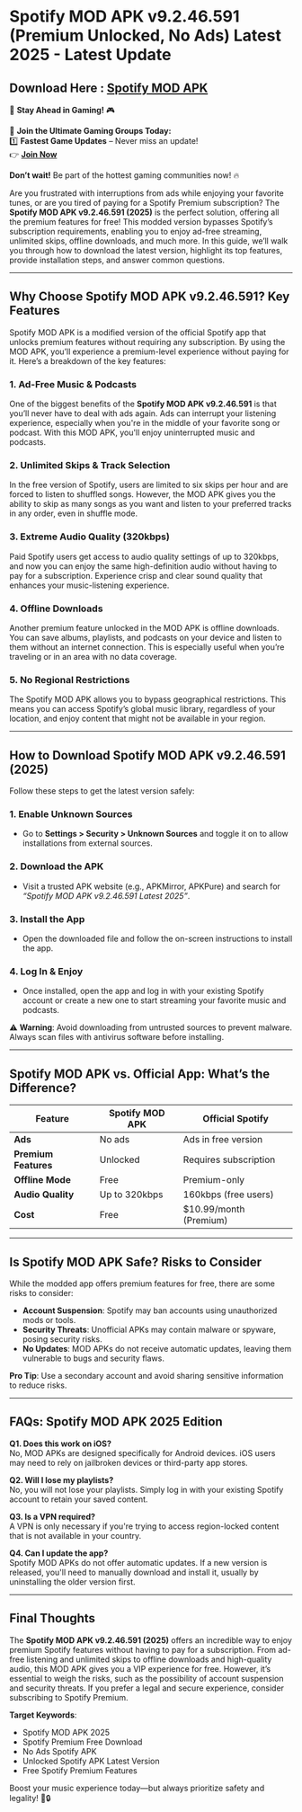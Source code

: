 # Spotify MOD APK v9.2.46.591 (Premium Unlocked, No Ads) Latest 2025 - Latest Update

## Download Here : [Spotify MOD APK](https://apkbros.com/spotify-mod-apk/) 
🚀 **Stay Ahead in Gaming!** 🎮

📢 **Join the Ultimate Gaming Groups Today:**  
1️⃣ **Fastest Game Updates** – Never miss an update!  
👉 [**Join Now**](https://t.me/apkbros_official)

**Don’t wait!** Be part of the hottest gaming communities now! 🔥

Are you frustrated with interruptions from ads while enjoying your favorite tunes, or are you tired of paying for a Spotify Premium subscription? The **Spotify MOD APK v9.2.46.591 (2025)** is the perfect solution, offering all the premium features for free! This modded version bypasses Spotify’s subscription requirements, enabling you to enjoy ad-free streaming, unlimited skips, offline downloads, and much more. In this guide, we’ll walk you through how to download the latest version, highlight its top features, provide installation steps, and answer common questions.

---

## Why Choose Spotify MOD APK v9.2.46.591? Key Features

Spotify MOD APK is a modified version of the official Spotify app that unlocks premium features without requiring any subscription. By using the MOD APK, you’ll experience a premium-level experience without paying for it. Here’s a breakdown of the key features:

### 1. **Ad-Free Music & Podcasts**
   One of the biggest benefits of the **Spotify MOD APK v9.2.46.591** is that you’ll never have to deal with ads again. Ads can interrupt your listening experience, especially when you're in the middle of your favorite song or podcast. With this MOD APK, you'll enjoy uninterrupted music and podcasts.

### 2. **Unlimited Skips & Track Selection**
   In the free version of Spotify, users are limited to six skips per hour and are forced to listen to shuffled songs. However, the MOD APK gives you the ability to skip as many songs as you want and listen to your preferred tracks in any order, even in shuffle mode.

### 3. **Extreme Audio Quality (320kbps)**
   Paid Spotify users get access to audio quality settings of up to 320kbps, and now you can enjoy the same high-definition audio without having to pay for a subscription. Experience crisp and clear sound quality that enhances your music-listening experience.

### 4. **Offline Downloads**
   Another premium feature unlocked in the MOD APK is offline downloads. You can save albums, playlists, and podcasts on your device and listen to them without an internet connection. This is especially useful when you’re traveling or in an area with no data coverage.

### 5. **No Regional Restrictions**
   The Spotify MOD APK allows you to bypass geographical restrictions. This means you can access Spotify’s global music library, regardless of your location, and enjoy content that might not be available in your region.

---

## How to Download Spotify MOD APK v9.2.46.591 (2025)

Follow these steps to get the latest version safely:

### 1. **Enable Unknown Sources**
   - Go to **Settings > Security > Unknown Sources** and toggle it on to allow installations from external sources.

### 2. **Download the APK**
   - Visit a trusted APK website (e.g., APKMirror, APKPure) and search for *“Spotify MOD APK v9.2.46.591 Latest 2025”*.

### 3. **Install the App**
   - Open the downloaded file and follow the on-screen instructions to install the app.

### 4. **Log In & Enjoy**
   - Once installed, open the app and log in with your existing Spotify account or create a new one to start streaming your favorite music and podcasts.

⚠️ **Warning**: Avoid downloading from untrusted sources to prevent malware. Always scan files with antivirus software before installing.

---

## Spotify MOD APK vs. Official App: What’s the Difference?

| **Feature**               | **Spotify MOD APK**      | **Official Spotify**       |
|---------------------------|--------------------------|----------------------------|
| **Ads**                   | No ads                   | Ads in free version        |
| **Premium Features**      | Unlocked                 | Requires subscription      |
| **Offline Mode**          | Free                     | Premium-only               |
| **Audio Quality**         | Up to 320kbps            | 160kbps (free users)       |
| **Cost**                  | Free                     | $10.99/month (Premium)     |

---

## Is Spotify MOD APK Safe? Risks to Consider

While the modded app offers premium features for free, there are some risks to consider:

- **Account Suspension**: Spotify may ban accounts using unauthorized mods or tools.
- **Security Threats**: Unofficial APKs may contain malware or spyware, posing security risks.
- **No Updates**: MOD APKs do not receive automatic updates, leaving them vulnerable to bugs and security flaws.

**Pro Tip**: Use a secondary account and avoid sharing sensitive information to reduce risks.

---

## FAQs: Spotify MOD APK 2025 Edition

**Q1. Does this work on iOS?**  
No, MOD APKs are designed specifically for Android devices. iOS users may need to rely on jailbroken devices or third-party app stores.

**Q2. Will I lose my playlists?**  
No, you will not lose your playlists. Simply log in with your existing Spotify account to retain your saved content.

**Q3. Is a VPN required?**  
A VPN is only necessary if you're trying to access region-locked content that is not available in your country.

**Q4. Can I update the app?**  
Spotify MOD APKs do not offer automatic updates. If a new version is released, you'll need to manually download and install it, usually by uninstalling the older version first.

---

## Final Thoughts

The **Spotify MOD APK v9.2.46.591 (2025)** offers an incredible way to enjoy premium Spotify features without having to pay for a subscription. From ad-free listening and unlimited skips to offline downloads and high-quality audio, this MOD APK gives you a VIP experience for free. However, it’s essential to weigh the risks, such as the possibility of account suspension and security threats. If you prefer a legal and secure experience, consider subscribing to Spotify Premium. 

**Target Keywords**:  
- Spotify MOD APK 2025  
- Spotify Premium Free Download  
- No Ads Spotify APK  
- Unlocked Spotify APK Latest Version  
- Free Spotify Premium Features  

Boost your music experience today—but always prioritize safety and legality! 🎵🔒
